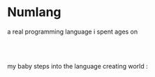 # Numlang
a real programming language i spent ages on

<br />
<br />

my baby steps into the language creating world :
